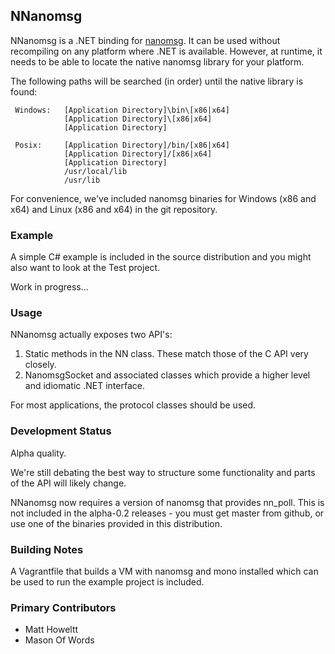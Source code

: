 ## NNanomsg

NNanomsg is a .NET binding for <a href="http://nanomsg.org">nanomsg</a>. It can be used without recompiling
on any platform where .NET is available. However, at runtime, it needs to be able to locate the native
nanomsg library for your platform.

The following paths will be searched (in order) until the native library is found:

     Windows:   [Application Directory]\bin\[x86|x64]
                [Application Directory]\[x86|x64]
                [Application Directory]

     Posix:     [Application Directory]/bin/[x86|x64]
                [Application Directory]/[x86|x64]
                [Application Directory]
                /usr/local/lib
                /usr/lib

For convenience, we've included nanomsg binaries for Windows (x86 and x64) and Linux (x86 and x64) in the 
git repository.

### Example

A simple C# example is included in the source distribution and you might also want to look at the Test
project.

Work in progress...

### Usage

NNanomsg actually exposes two API's:

 1. Static methods in the NN class. These match those of the C API very closely.
 2. NanomsgSocket and associated classes which provide a higher level and idiomatic .NET interface.

For most applications, the protocol classes should be used.


### Development Status

Alpha quality. 

We're still debating the best way to structure some functionality and parts of the API will likely change.

NNanomsg now requires a version of nanomsg that provides nn_poll. This is not included in the alpha-0.2 releases - you
must get master from github, or use one of the binaries provided in this distribution.


### Building Notes

A Vagrantfile that builds a VM with nanomsg and mono installed which can be used to run the example project 
is included.


### Primary Contributors

  * Matt Howeltt
  * Mason Of Words
